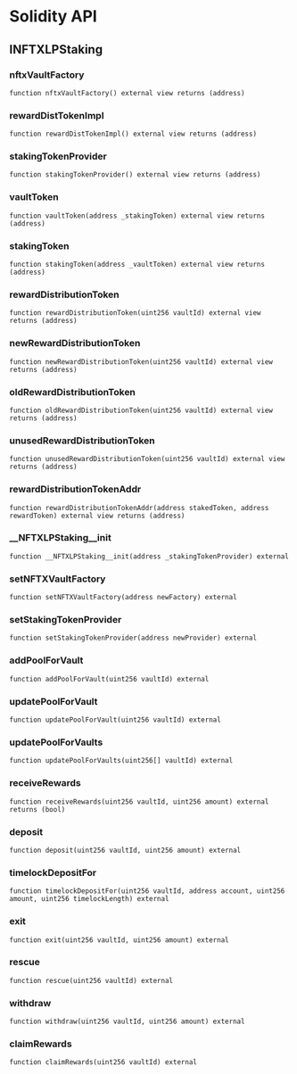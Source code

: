 # Solidity API

## INFTXLPStaking

### nftxVaultFactory

```solidity
function nftxVaultFactory() external view returns (address)
```

### rewardDistTokenImpl

```solidity
function rewardDistTokenImpl() external view returns (address)
```

### stakingTokenProvider

```solidity
function stakingTokenProvider() external view returns (address)
```

### vaultToken

```solidity
function vaultToken(address _stakingToken) external view returns (address)
```

### stakingToken

```solidity
function stakingToken(address _vaultToken) external view returns (address)
```

### rewardDistributionToken

```solidity
function rewardDistributionToken(uint256 vaultId) external view returns (address)
```

### newRewardDistributionToken

```solidity
function newRewardDistributionToken(uint256 vaultId) external view returns (address)
```

### oldRewardDistributionToken

```solidity
function oldRewardDistributionToken(uint256 vaultId) external view returns (address)
```

### unusedRewardDistributionToken

```solidity
function unusedRewardDistributionToken(uint256 vaultId) external view returns (address)
```

### rewardDistributionTokenAddr

```solidity
function rewardDistributionTokenAddr(address stakedToken, address rewardToken) external view returns (address)
```

### __NFTXLPStaking__init

```solidity
function __NFTXLPStaking__init(address _stakingTokenProvider) external
```

### setNFTXVaultFactory

```solidity
function setNFTXVaultFactory(address newFactory) external
```

### setStakingTokenProvider

```solidity
function setStakingTokenProvider(address newProvider) external
```

### addPoolForVault

```solidity
function addPoolForVault(uint256 vaultId) external
```

### updatePoolForVault

```solidity
function updatePoolForVault(uint256 vaultId) external
```

### updatePoolForVaults

```solidity
function updatePoolForVaults(uint256[] vaultId) external
```

### receiveRewards

```solidity
function receiveRewards(uint256 vaultId, uint256 amount) external returns (bool)
```

### deposit

```solidity
function deposit(uint256 vaultId, uint256 amount) external
```

### timelockDepositFor

```solidity
function timelockDepositFor(uint256 vaultId, address account, uint256 amount, uint256 timelockLength) external
```

### exit

```solidity
function exit(uint256 vaultId, uint256 amount) external
```

### rescue

```solidity
function rescue(uint256 vaultId) external
```

### withdraw

```solidity
function withdraw(uint256 vaultId, uint256 amount) external
```

### claimRewards

```solidity
function claimRewards(uint256 vaultId) external
```

